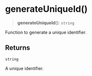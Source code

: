 # generateUniqueId()

> **generateUniqueId**(): `string`

Function to generate a unique identifier.

## Returns

`string`

A unique identifier.

